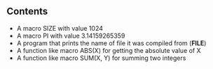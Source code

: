 ## Contents
* A macro SIZE with value 1024
* A macro PI with value 3.14159265359
* A program that prints the name of file it was compiled from (__FILE__)
* A function like macro ABS(X) for getting the absolute value of X
* A function like macro SUM(X, Y) for summing two integers
